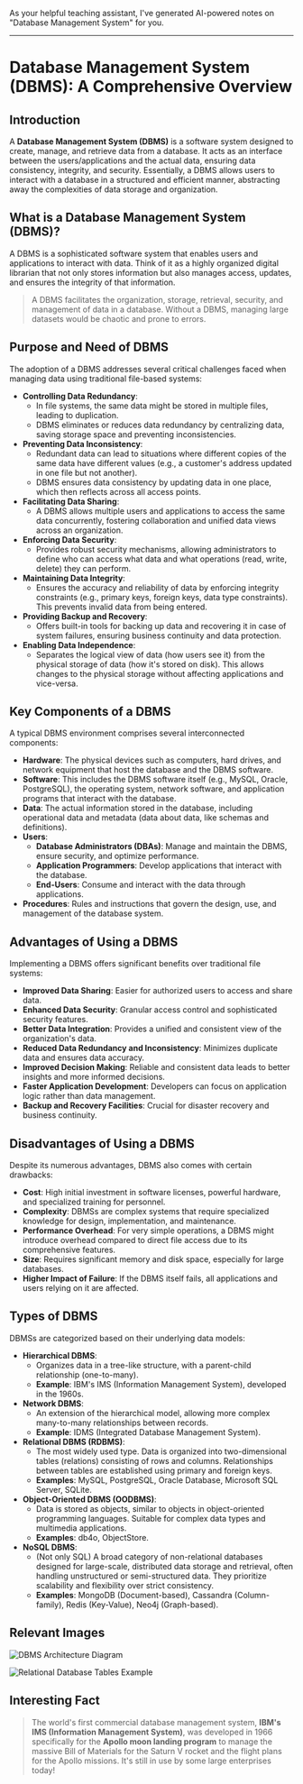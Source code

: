 As your helpful teaching assistant, I've generated AI-powered notes on "Database Management System" for you.

***

# Database Management System (DBMS): A Comprehensive Overview

## Introduction

A **Database Management System (DBMS)** is a software system designed to create, manage, and retrieve data from a database. It acts as an interface between the users/applications and the actual data, ensuring data consistency, integrity, and security. Essentially, a DBMS allows users to interact with a database in a structured and efficient manner, abstracting away the complexities of data storage and organization.

## What is a Database Management System (DBMS)?

A DBMS is a sophisticated software system that enables users and applications to interact with data. Think of it as a highly organized digital librarian that not only stores information but also manages access, updates, and ensures the integrity of that information.

> A DBMS facilitates the organization, storage, retrieval, security, and management of data in a database. Without a DBMS, managing large datasets would be chaotic and prone to errors.

## Purpose and Need of DBMS

The adoption of a DBMS addresses several critical challenges faced when managing data using traditional file-based systems:

*   **Controlling Data Redundancy**:
    *   In file systems, the same data might be stored in multiple files, leading to duplication.
    *   DBMS eliminates or reduces data redundancy by centralizing data, saving storage space and preventing inconsistencies.
*   **Preventing Data Inconsistency**:
    *   Redundant data can lead to situations where different copies of the same data have different values (e.g., a customer's address updated in one file but not another).
    *   DBMS ensures data consistency by updating data in one place, which then reflects across all access points.
*   **Facilitating Data Sharing**:
    *   A DBMS allows multiple users and applications to access the same data concurrently, fostering collaboration and unified data views across an organization.
*   **Enforcing Data Security**:
    *   Provides robust security mechanisms, allowing administrators to define who can access what data and what operations (read, write, delete) they can perform.
*   **Maintaining Data Integrity**:
    *   Ensures the accuracy and reliability of data by enforcing integrity constraints (e.g., primary keys, foreign keys, data type constraints). This prevents invalid data from being entered.
*   **Providing Backup and Recovery**:
    *   Offers built-in tools for backing up data and recovering it in case of system failures, ensuring business continuity and data protection.
*   **Enabling Data Independence**:
    *   Separates the logical view of data (how users see it) from the physical storage of data (how it's stored on disk). This allows changes to the physical storage without affecting applications and vice-versa.

## Key Components of a DBMS

A typical DBMS environment comprises several interconnected components:

*   **Hardware**: The physical devices such as computers, hard drives, and network equipment that host the database and the DBMS software.
*   **Software**: This includes the DBMS software itself (e.g., MySQL, Oracle, PostgreSQL), the operating system, network software, and application programs that interact with the database.
*   **Data**: The actual information stored in the database, including operational data and metadata (data about data, like schemas and definitions).
*   **Users**:
    *   **Database Administrators (DBAs)**: Manage and maintain the DBMS, ensure security, and optimize performance.
    *   **Application Programmers**: Develop applications that interact with the database.
    *   **End-Users**: Consume and interact with the data through applications.
*   **Procedures**: Rules and instructions that govern the design, use, and management of the database system.

## Advantages of Using a DBMS

Implementing a DBMS offers significant benefits over traditional file systems:

*   **Improved Data Sharing**: Easier for authorized users to access and share data.
*   **Enhanced Data Security**: Granular access control and sophisticated security features.
*   **Better Data Integration**: Provides a unified and consistent view of the organization's data.
*   **Reduced Data Redundancy and Inconsistency**: Minimizes duplicate data and ensures data accuracy.
*   **Improved Decision Making**: Reliable and consistent data leads to better insights and more informed decisions.
*   **Faster Application Development**: Developers can focus on application logic rather than data management.
*   **Backup and Recovery Facilities**: Crucial for disaster recovery and business continuity.

## Disadvantages of Using a DBMS

Despite its numerous advantages, DBMS also comes with certain drawbacks:

*   **Cost**: High initial investment in software licenses, powerful hardware, and specialized training for personnel.
*   **Complexity**: DBMSs are complex systems that require specialized knowledge for design, implementation, and maintenance.
*   **Performance Overhead**: For very simple operations, a DBMS might introduce overhead compared to direct file access due to its comprehensive features.
*   **Size**: Requires significant memory and disk space, especially for large databases.
*   **Higher Impact of Failure**: If the DBMS itself fails, all applications and users relying on it are affected.

## Types of DBMS

DBMSs are categorized based on their underlying data models:

*   **Hierarchical DBMS**:
    *   Organizes data in a tree-like structure, with a parent-child relationship (one-to-many).
    *   **Example**: IBM's IMS (Information Management System), developed in the 1960s.
*   **Network DBMS**:
    *   An extension of the hierarchical model, allowing more complex many-to-many relationships between records.
    *   **Example**: IDMS (Integrated Database Management System).
*   **Relational DBMS (RDBMS)**:
    *   The most widely used type. Data is organized into two-dimensional tables (relations) consisting of rows and columns. Relationships between tables are established using primary and foreign keys.
    *   **Examples**: MySQL, PostgreSQL, Oracle Database, Microsoft SQL Server, SQLite.
*   **Object-Oriented DBMS (OODBMS)**:
    *   Data is stored as objects, similar to objects in object-oriented programming languages. Suitable for complex data types and multimedia applications.
    *   **Examples**: db4o, ObjectStore.
*   **NoSQL DBMS**:
    *   (Not only SQL) A broad category of non-relational databases designed for large-scale, distributed data storage and retrieval, often handling unstructured or semi-structured data. They prioritize scalability and flexibility over strict consistency.
    *   **Examples**: MongoDB (Document-based), Cassandra (Column-family), Redis (Key-Value), Neo4j (Graph-based).

## Relevant Images

![DBMS Architecture Diagram](https://upload.wikimedia.org/wikipedia/commons/thumb/e/e9/DBMS_Architecture.svg/800px-DBMS_Architecture.svg.png "A typical architecture illustrating how users and applications interact with a DBMS to access data.")

![Relational Database Tables Example](https://www.w3schools.com/sql/img_customers.gif "An example of a relational database table ('Customers') with rows and columns, illustrating structured data storage.")

## Interesting Fact

> The world's first commercial database management system, **IBM's IMS (Information Management System)**, was developed in 1966 specifically for the **Apollo moon landing program** to manage the massive Bill of Materials for the Saturn V rocket and the flight plans for the Apollo missions. It's still in use by some large enterprises today!